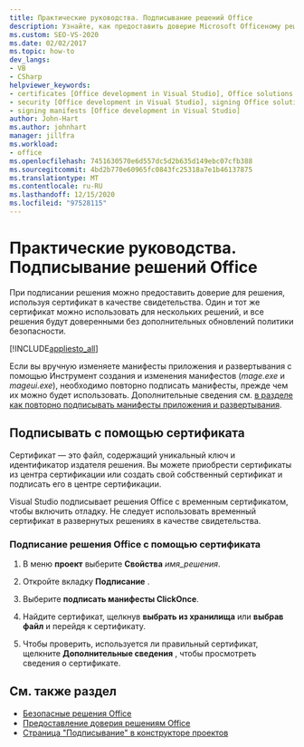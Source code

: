```yaml
---
title: Практические руководства. Подписывание решений Office
description: Узнайте, как предоставить доверие Microsoft Officeному решению с помощью сертификата в качестве свидетельства.
ms.custom: SEO-VS-2020
ms.date: 02/02/2017
ms.topic: how-to
dev_langs:
- VB
- CSharp
helpviewer_keywords:
- certificates [Office development in Visual Studio], Office solutions
- security [Office development in Visual Studio], signing Office solutions
- signing manifests [Office development in Visual Studio]
author: John-Hart
ms.author: johnhart
manager: jillfra
ms.workload:
- office
ms.openlocfilehash: 7451630570e6d557dc5d2b635d149ebc07cfb388
ms.sourcegitcommit: 4bd2b770e60965fc0843fc25318a7e1b46137875
ms.translationtype: MT
ms.contentlocale: ru-RU
ms.lasthandoff: 12/15/2020
ms.locfileid: "97528115"
---
```

# <a name="how-to-sign-office-solutions"></a>Практические руководства. Подписывание решений Office
  При подписании решения можно предоставить доверие для решения, используя сертификат в качестве свидетельства. Один и тот же сертификат можно использовать для нескольких решений, и все решения будут доверенными без дополнительных обновлений политики безопасности.

 [!INCLUDE[appliesto_all](../vsto/includes/appliesto-all-md.md)]

 Если вы вручную изменяете манифесты приложения и развертывания с помощью Инструмент создания и изменения манифестов (*mage.exe* и *mageui.exe*), необходимо повторно подписать манифесты, прежде чем их можно будет использовать. Дополнительные сведения см. [в разделе как повторно подписывать манифесты приложения и развертывания](../deployment/how-to-re-sign-application-and-deployment-manifests.md).

## <a name="sign-by-using-a-certificate"></a>Подписывать с помощью сертификата
 Сертификат — это файл, содержащий уникальный ключ и идентификатор издателя решения. Вы можете приобрести сертификаты из центра сертификации или создать свой собственный сертификат и подписать его в центре сертификации.

 Visual Studio подписывает решения Office с временным сертификатом, чтобы включить отладку. Не следует использовать временный сертификат в развернутых решениях в качестве свидетельства.

### <a name="to-sign-an-office-solution-by-using-a-certificate"></a>Подписание решения Office с помощью сертификата

1. В меню **проект** выберите **Свойства** _имя_решения_.

2. Откройте вкладку **Подписание** .

3. Выберите **подписать манифесты ClickOnce**.

4. Найдите сертификат, щелкнув **выбрать из хранилища** или **выбрав файл** и перейдя к сертификату.

5. Чтобы проверить, используется ли правильный сертификат, щелкните **Дополнительные сведения** , чтобы просмотреть сведения о сертификате.

## <a name="see-also"></a>См. также раздел

- [Безопасные решения Office](../vsto/securing-office-solutions.md)
- [Предоставление доверия решениям Office](../vsto/granting-trust-to-office-solutions.md)
- [Страница "Подписывание" в конструкторе проектов](../ide/reference/signing-page-project-designer.md)
